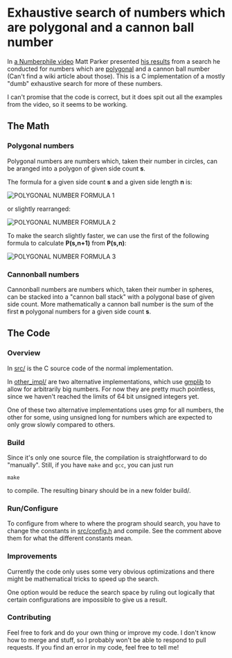 # Exhaustive search of numbers which are polygonal and a cannon ball number

In [a Numberphile video](https://www.youtube.com/watch?v=q6L06pyt9CA) Matt Parker presented [his results](https://www.numberphile.com/cannon-ball-numbers) from a search he conducted for numbers which are [polygonal](https://en.wikipedia.org/wiki/Polygonal_number) and a cannon ball number (Can't find a wiki article about those). This is a C implementation of a mostly "dumb" exhaustive search for more of these numbers.

I can't promise that the code is correct, but it does spit out all the examples from the video, so it seems to be working.

## The Math

### Polygonal numbers

Polygonal numbers are numbers which, taken their number in circles, can be aranged into a polygon of given side count **s**.

The formula for a given side count **s** and a given side length **n** is:

![POLYGONAL NUMBER FORMULA 1](https://wikimedia.org/api/rest_v1/media/math/render/svg/0fc8bcb639d6709efa53b39bc4fcd8e57da65999)

or slightly rearranged:

![POLYGONAL NUMBER FORMULA 2](https://wikimedia.org/api/rest_v1/media/math/render/svg/3bd958e84a96b2601be5d9b758c169f88a44863b)

To make the search slightly faster, we can use the first of the following formula to calculate **P(s,n+1)** from **P(s,n)**:

![POLYGONAL NUMBER FORMULA 3](https://wikimedia.org/api/rest_v1/media/math/render/svg/cc5297af8722449c5805acc848b9dbce25b8e0d4)
 
### Cannonball numbers

Cannonball numbers are numbers which, taken their number in spheres, can be stacked into a "cannon ball stack" with a polygonal base of given side count. More mathematically a cannon ball number is the sum of the first **n** polygonal numbers for a given side count **s**.

## The Code

### Overview

In [src/](src/) is the C source code of the normal implementation.

In [other_impl/](other_impl/) are two alternative implementations, which use [gmplib](https://gmplib.org) to allow for arbitrarily big numbers. For now they are pretty much pointless, since we haven't reached the limits of 64 bit unsigned integers yet.

One of these two alternative implementations uses gmp for all numbers, the other for some, using unsigned long for numbers which are expected to only grow slowly compared to others.

### Build

Since it's only one source file, the compilation is straightforward to do "manually". Still, if you have `make` and `gcc`, you can just run

```
make
```

to compile. The resulting binary should be in a new folder build/.

### Run/Configure

To configure from where to where the program should search, you have to change the constants in [src/config.h](src/config.h) and compile. See the comment above them for what the different constants mean.

### Improvements

Currently the code only uses some very obvious optimizations and there might be mathematical tricks to speed up the search.

One option would be reduce the search space by ruling out logically that certain configurations are impossible to give us a result.

### Contributing

Feel free to fork and do your own thing or improve my code. I don't know how to merge and stuff, so I probably won't be able to respond to pull requests. If you find an error in my code, feel free to tell me!
